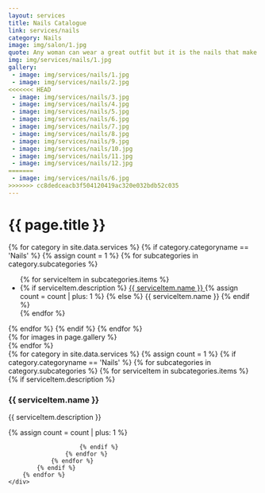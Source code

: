 ```yaml
---
layout: services
title: Nails Catalogue
link: services/nails
category: Nails
image: img/salon/1.jpg
quote: Any woman can wear a great outfit but it is the nails that make the statement
img: img/services/nails/1.jpg
gallery:
 - image: img/services/nails/1.jpg
 - image: img/services/nails/2.jpg
<<<<<<< HEAD
 - image: img/services/nails/3.jpg
 - image: img/services/nails/4.jpg
 - image: img/services/nails/5.jpg
 - image: img/services/nails/6.jpg
 - image: img/services/nails/7.jpg
 - image: img/services/nails/8.jpg
 - image: img/services/nails/9.jpg
 - image: img/services/nails/10.jpg
 - image: img/services/nails/11.jpg
 - image: img/services/nails/12.jpg
=======
 - image: img/services/nails/6.jpg
>>>>>>> cc8dedceacb3f504120419ac320e032bdb52c035
---
```


<div class="container">
	<div class="service__catalogue">
		<h1 class="service__catalogue__title">{{ page.title }}</h1>
		<div class="service__catalogue__container row">
			{% for category in site.data.services %}
				{% if category.categoryname == 'Nails' %}
					{% assign count = 1 %}
					{% for subcategories in category.subcategories %}
						<ul class="service__catalogue__list col-xs-6 col-sm-3">
							{% for serviceItem in subcategories.items %}
								<li class="service__list">
									{% if serviceItem.description %}
										<a href="#{{ count }}">
											{{ serviceItem.name }}
											<i class="fa fa-fw fa-chevron-right" aria-hidden="true"></i>
										</a>
									{% assign count = count | plus: 1 %}
									{% else %}
										{{ serviceItem.name }}
									{% endif %}
								</li>
							{% endfor %}
						</ul>
					{% endfor %}
				{% endif %}
			{% endfor %}
		</div>
	</div>
</div>


<div class="container">
	<div class="service__images padding-100">
		<div class="service__carousel owl-carousel" id="service-carousel">
			{% for images in page.gallery %}
				<div class="service__images__container">
					<img src="{{ site.baseurl }}/{{ images.image }}" alt="">
				</div>
			{% endfor %}
		</div>
	</div>
</div>


<div class="container">
	<div class="service__description row between-xs">
		{% for category in site.data.services %}
			{% assign count = 1 %}
			{% if category.categoryname == 'Nails' %}
				{% for subcategories in category.subcategories %}
					{% for serviceItem in subcategories.items %}
						{% if serviceItem.description %}
							<div id="{{ count }}" class="service__description__content col-xs-12 col-sm-6 col-md-4">
								<div class="service__description__box">
									<h3 class="service__description__header">
										{{ serviceItem.name }}
									</h3>
									<p class="service__description__text">
										{{ serviceItem.description }}
									</p>
								</div>
							</div>
							{% assign count = count | plus: 1 %}

						{% endif %}
					{% endfor %}
				{% endfor %}
			{% endif %}
		{% endfor %}
	</div>
</div>